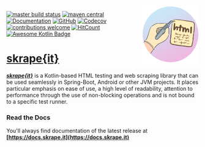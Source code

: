 <img width="150px" height="150px" align="right" src="skrape.png"/>

[![master build status](https://img.shields.io/travis/skrapeit/skrape.it.svg?label=master)](https://travis-ci.org/skrapeit/skrape.it)
[![maven central](https://img.shields.io/maven-central/v/it.skrape/core.svg?color=0)](https://search.maven.org/search?q=g:it.skrape%20AND%20a:core&core=gav)
[![Documentation](https://img.shields.io/badge/skrape%7Bit%7D-docs-blue.svg)](https://docs.skrape.it)
[![GitHub](https://img.shields.io/github/license/skrapeit/skrape.it.svg)](https://github.com/skrapeit/skrape.it/blob/master/LICENSE)
[![Codecov](https://img.shields.io/codecov/c/github/skrapeit/skrape.it.svg)](https://codecov.io/gh/skrapeit/skrape.it)
[![contributions welcome](https://img.shields.io/badge/contributions-welcome-brightgreen.svg?style=flat)](https://github.com/skrapeit/skrape.it/issues)
[![HitCount](http://hits.dwyl.io/skrapeit/skrape.it.svg)](http://hits.dwyl.io/skrapeit/skrape.it)
[![Awesome Kotlin Badge](https://kotlin.link/awesome-kotlin.svg)](https://github.com/KotlinBy/awesome-kotlin)

[skrape{it}](https://docs.skrape.it)
=================================

_**[skrape{it}](http://www.skrape.it)**_ is a Kotlin-based HTML testing and web scraping library
that can be used seamlessly in Spring-Boot, Android or other JVM projects.
It places particular emphasis on ease of use, a high level of readability, 
attention to performance through the use of non-blocking operations and is not 
bound to a specific test runner.

### Read the Docs

You'll always find documentation of the latest release at 
**[https://docs.skrape.it](https://docs.skrape.it)**
